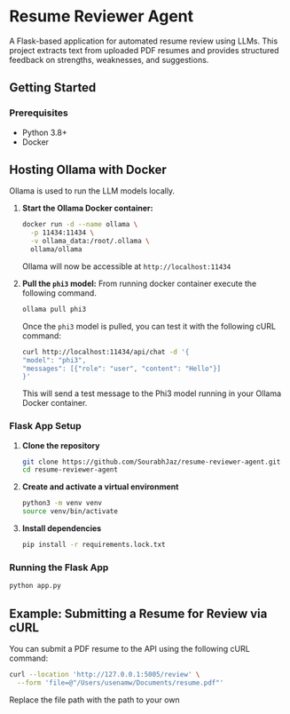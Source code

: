 # Resume Reviewer Agent

A Flask-based application for automated resume review using LLMs. This project extracts text from uploaded PDF resumes and provides structured feedback on strengths, weaknesses, and suggestions.

## Getting Started

### Prerequisites

- Python 3.8+
- Docker

## Hosting Ollama with Docker

Ollama is used to run the LLM models locally.

1. **Start the Ollama Docker container:**
   ```bash
   docker run -d --name ollama \
     -p 11434:11434 \
     -v ollama_data:/root/.ollama \
     ollama/ollama
   ```
   Ollama will now be accessible at `http://localhost:11434`

2. **Pull the `phi3` model:**
   From running docker container execute the following command.
   ```bash
   ollama pull phi3
   ```
   Once the `phi3` model is pulled, you can test it with the following cURL command:

   ```bash
   curl http://localhost:11434/api/chat -d '{
   "model": "phi3",
   "messages": [{"role": "user", "content": "Hello"}]
   }'
   ```
   This will send a test message to the Phi3 model running in your Ollama Docker container.

### Flask App Setup

1. **Clone the repository**
   ```bash
   git clone https://github.com/SourabhJaz/resume-reviewer-agent.git
   cd resume-reviewer-agent
   ```

2. **Create and activate a virtual environment**
   ```bash
   python3 -m venv venv
   source venv/bin/activate
   ```

3. **Install dependencies**
   ```bash
   pip install -r requirements.lock.txt
   ```

### Running the Flask App

```bash
python app.py
```

## Example: Submitting a Resume for Review via cURL

You can submit a PDF resume to the API using the following cURL command:

```bash
curl --location 'http://127.0.0.1:5005/review' \
  --form 'file=@"/Users/usenamw/Documents/resume.pdf"'
```

Replace the file path with the path to your own
